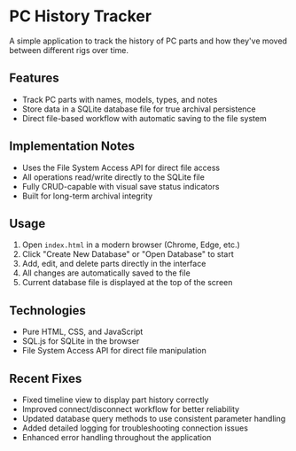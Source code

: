 # PC History Tracker

A simple application to track the history of PC parts and how they've moved between different rigs over time.

## Features

- Track PC parts with names, models, types, and notes
- Store data in a SQLite database file for true archival persistence
- Direct file-based workflow with automatic saving to the file system

## Implementation Notes

- Uses the File System Access API for direct file access
- All operations read/write directly to the SQLite file
- Fully CRUD-capable with visual save status indicators
- Built for long-term archival integrity

## Usage

1. Open `index.html` in a modern browser (Chrome, Edge, etc.)
2. Click "Create New Database" or "Open Database" to start
3. Add, edit, and delete parts directly in the interface
4. All changes are automatically saved to the file
5. Current database file is displayed at the top of the screen

## Technologies

- Pure HTML, CSS, and JavaScript
- SQL.js for SQLite in the browser
- File System Access API for direct file manipulation

## Recent Fixes

- Fixed timeline view to display part history correctly
- Improved connect/disconnect workflow for better reliability
- Updated database query methods to use consistent parameter handling
- Added detailed logging for troubleshooting connection issues
- Enhanced error handling throughout the application